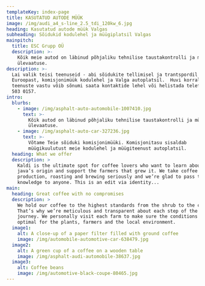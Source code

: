 ```yaml
---
templateKey: index-page
title: KASUTATUD AUTODE MÜÜK
image: /img/audi_a4_s-line_2.5_tdi_120kw_6.jpg
heading: Kasutatud autode müük Valgas
subheading: Sõidukid kodulehel ja müügiplatsil Valgas
mainpitch:
  title: ESC Grupp OÜ
  description: >-
    Kõik meie autod on läbinud põhjaliku tehnilise taustakontrolli ja müügieelse
    ülevaatuse.
description: >-
  Lai valik teisi teenuseid - abi sõidukite tellimisel ja trantspordil
  Euroopast, komisjonimüük kodulehel ja Valga autoplatsil.  Huvi korral meie
  teenuste vastu võib sõnumi saata kontaktide lehel või helistada telefonil +372
  503 0157. 
intro:
  blurbs:
    - image: /img/asphalt-auto-automobile-1007410.jpg
      text: >-
        Kõik autod on läbinud põhjaliku tehnilise taustakontrolli ja müügieelse
        ülevaatuse.
    - image: /img/asphalt-auto-car-327236.jpg
      text: >-
        Võtame Teie sõiduki komisjonimüüki. Komisjonitasu sisaldab
        müügikuulutust meie kodulehel ja müügiteenust autoplatsil.
  heading: What we offer
  description: >
    Kaldi is the ultimate spot for coffee lovers who want to learn about their
    java’s origin and support the farmers that grew it. We take coffee
    production, roasting and brewing seriously and we’re glad to pass that
    knowledge to anyone. This is an edit via identity...
main:
  heading: Great coffee with no compromises
  description: >
    We hold our coffee to the highest standards from the shrub to the cup.
    That’s why we’re meticulous and transparent about each step of the coffee’s
    journey. We personally visit each farm to make sure the conditions are
    optimal for the plants, farmers and the local environment.
  image1:
    alt: A close-up of a paper filter filled with ground coffee
    image: /img/automobile-automotive-car-638479.jpg
  image2:
    alt: A green cup of a coffee on a wooden table
    image: /img/asphalt-audi-automobile-38637.jpg
  image3:
    alt: Coffee beans
    image: /img/automotive-black-coupe-80465.jpg
---
```


